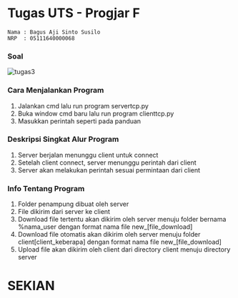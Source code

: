 # Tugas UTS - Progjar F

```
Nama : Bagus Aji Sinto Susilo
NRP  : 05111640000068
```

### Soal
![tugas3](https://user-images.githubusercontent.com/32744054/55064962-84dab200-50ad-11e9-9f29-18100ef4a1fd.jpg)



### Cara Menjalankan Program

1. Jalankan cmd lalu run program servertcp.py
2. Buka window cmd baru lalu run program clienttcp.py
3. Masukkan perintah seperti pada panduan

### Deskripsi Singkat Alur Program

1. Server berjalan menunggu client untuk connect
2. Setelah client connect, server menunggu perintah dari client
3. Server akan melakukan perintah sesuai permintaan dari client

### Info Tentang Program

1. Folder penampung dibuat oleh server
2. File dikirim dari server ke client
3. Download file tertentu akan dikirim oleh server menuju folder bernama %nama_user dengan format nama file new_[file_download]
4. Download file otomatis akan dikirim oleh server menuju folder client[client_keberapa] dengan format nama file new_[file_download]
5. Upload file akan dikirim oleh client dari directory client menuju directory server
# SEKIAN
